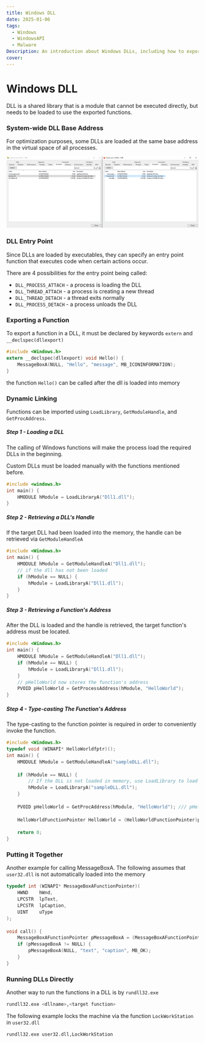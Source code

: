 ```yaml
---
title: Windows DLL
date: 2025-01-06
tags:
  - Windows
  - WindowsAPI
  - Malware
Description: An introduction about Windows DLLs, including how to export the function or run the DLLs directly
cover:
---
```

# Windows DLL

DLL is a shared library that is a module that cannot be executed directly, but needs to be loaded to use the exported functions.

### System-wide DLL Base Address

For optimization purposes, some DLLs are loaded at the same base address in the virtual space of all processes.  

![Image Description](/images/systemwidedll.png)

### DLL Entry Point

Since DLLs are loaded by executables, they can specify an entry point function that executes code when certain actions occur.

There are 4 possibilities for the entry point being called:
- `DLL_PROCESS_ATTACH` - a process is loading the DLL
- `DLL_THREAD_ATTACH` - a process is creating a new thread
- `DLL_THREAD_DETACH` - a thread exits normally
- `DLL_PROCESS_DETACH` - a process unloads the DLL

### Exporting a Function

To export a function in a DLL, it must be declared by keywords `extern` and `__declspec(dllexport)`

```c
#include <Windows.h>
extern __declspec(dllexport) void Hello() {
	MessageBoxA(NULL, "Hello", "message", MB_ICONINFORMATION);
}
```

the function `Hello()` can be called after the dll is loaded into memory

### Dynamic Linking

Functions can be imported using `LoadLibrary`, `GetModuleHandle`, and `GetProcAddress`. 

##### Step 1 - Loading a DLL

The calling of Windows functions will make the process load the required DLLs in the beginning.

Custom DLLs must be loaded manually with the functions mentioned before.

```c
#include <windows.h>
int main() {
	HMODULE hModule = LoadLibraryA("Dll1.dll");
}
```

##### Step 2 - Retrieving a DLL's Handle

If the target DLL had been loaded into the memory, the handle can be retrieved via `GetModuleHandleA`

```c
#include <Windows.h>
int main() {
	HMODULE hModule = GetModuleHandleA("Dll1.dll");
	// if the dll has not been loaded
	if (hModule == NULL) {
		hModule = LoadLibraryA("Dll1.dll");
	}
}
```
##### Step 3 - Retrieving a Function's Address

After the DLL is loaded and the handle is retrieved, the target function's address must be located.

```c
#include <Windows.h>
int main() {
	HMODULE hModule = GetModuleHandleA("Dll1.dll");
	if (hModule == NULL) {
		hModule = LoadLibraryA("Dll1.dll");
	}
	// pHelloWorld now stores the function's address
	PVOID pHelloWorld = GetProcessAddress(hModule, "HelloWorld");
}
```
##### Step 4 - Type-casting The Function's Address

The type-casting to the function pointer is required in order to conveniently invoke the function.

```c
#include <Windows.h>
typedef void (WINAPI* HelloWorldfptr)();
int main() {
	HMODULE hModule = GetModuleHandleA("sampleDLL.dll");
	
    if (hModule == NULL) {
        // If the DLL is not loaded in memory, use LoadLibrary to load it
        hModule = LoadLibraryA("sampleDLL.dll");
    }

    PVOID pHelloWorld = GetProcAddress(hModule, "HelloWorld"); /// pHelloWorld stores HelloWorld's function address

    HelloWorldFunctionPointer HelloWorld = (HelloWorldFunctionPointer)pHelloWorld;
    
    return 0;
}
```

### Putting it Together

Another example for calling MessageBoxA.
The following assumes that `user32.dll` is not automatically loaded into the memory

```c
typedef int (WINAPI* MessageBoxAFunctionPointer)(
	HWND    hWnd,
	LPCSTR  lpText,
	LPCSTR  lpCaption,
	UINT    uType
);

void call() {
	MessageBoxAFunctionPointer pMessageBoxA = (MessageBoxAFunctionPointer)GetProcessAddress(LoadLibraryA("user32.dll"), "MessageBoxA");
	if (pMessageBoxA != NULL) {
		pMessageBoxA(NULL, "text", "caption", MB_OK);
	}
}
```

### Running DLLs Directly

Another way to run the functions in a DLL is by `rundll32.exe`

```bash
rundll32.exe <dllname>,<target function>
```

The following example locks the machine via the function `LockWorkStation` in `user32.dll`
```bash
rundll32.exe user32.dll,LockWorkStation
```

